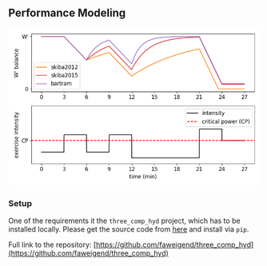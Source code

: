 ## Performance Modeling

![Alt Text](./httpdocs/skiba_sim.png)

### Setup

One of the requirements it the `three_comp_hyd` project, which has to be installed locally. 
Please get the source code from [here](https://github.com/faweigend/three_comp_hyd) and install via `pip`.

Full link to the repository: [https://github.com/faweigend/three_comp_hyd](https://github.com/faweigend/three_comp_hyd)